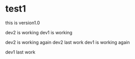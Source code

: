 # test1
this is version1.0

dev2 is working
dev1 is working

dev2 is working again
dev2 last work
dev1 is working again


dev1 last work
